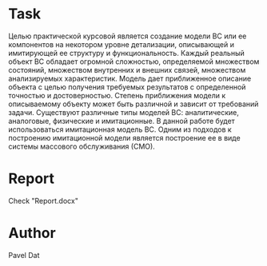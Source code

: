 # Task
Целью практической курсовой является создание модели ВС или ее компонентов на некотором уровне детализации, описывающей и имитирующей ее структуру и функциональность. 
Каждый реальный объект ВС обладает огромной сложностью, определяемой множеством состояний, множеством внутренних и внешних связей, множеством анализируемых характеристик. Модель дает приближенное описание объекта с целью получения требуемых результатов с определенной точностью и достоверностью. Степень приближения модели к описываемому объекту может быть различной и зависит от требований задачи. 
Существуют различные типы моделей ВС: аналитические, аналоговые, физические и имитационные. В данной работе будет использоваться имитационная модель ВС. Одним из подходов к построению имитационной модели является построение ее в виде системы массового обслуживания (СМО).
# Report
Check "Report.docx"
# Author
Pavel Dat